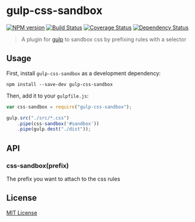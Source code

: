 # gulp-css-sandbox
[![NPM version][npm-image]][npm-url] [![Build Status][travis-image]][travis-url]  [![Coverage Status][coveralls-image]][coveralls-url] [![Dependency Status][depstat-image]][depstat-url]

> A plugin for [gulp](https://github.com/wearefractal/gulp) to sandbox css by prefixing rules with a selector

## Usage

First, install `gulp-css-sandbox` as a development dependency:

```shell
npm install --save-dev gulp-css-sandbox
```

Then, add it to your `gulpfile.js`:

```javascript
var css-sandbox = require("gulp-css-sandbox");

gulp.src("./src/*.css")
	.pipe(css-sandbox('#sandbox'))
	.pipe(gulp.dest("./dist"));
```

## API

### css-sandbox(prefix)

The prefix you want to attach to the css rules


## License

[MIT License](http://en.wikipedia.org/wiki/MIT_License)

[npm-url]: https://npmjs.org/package/gulp-css-sandbox
[npm-image]: https://badge.fury.io/js/gulp-css-sandbox.png

[travis-url]: http://travis-ci.org/beefo/gulp-css-sandbox
[travis-image]: https://secure.travis-ci.org/beefo/gulp-css-sandbox.png?branch=master

[coveralls-url]: https://coveralls.io/r/beefo/gulp-css-sandbox
[coveralls-image]: https://coveralls.io/repos/beefo/gulp-css-sandbox/badge.png

[depstat-url]: https://david-dm.org/beefo/gulp-css-sandbox
[depstat-image]: https://david-dm.org/beefo/gulp-css-sandbox.png
